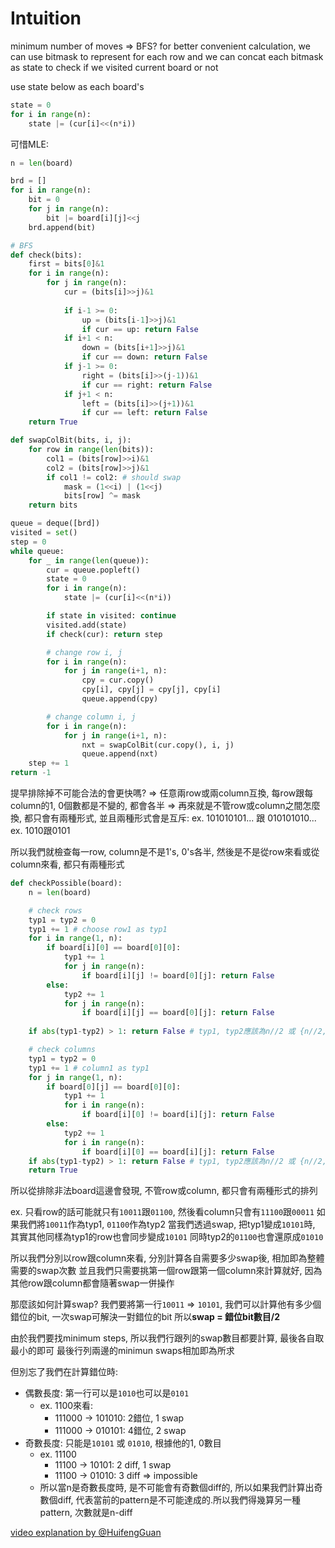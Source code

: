 # Intuition

minimum number of moves => BFS?
for better convenient calculation, we can use bitmask to represent for each row
and we can concat each bitmask as state to check if we visited current board or not

use state below as each board's
```py
state = 0
for i in range(n):
    state |= (cur[i]<<(n*i))
```

可惜MLE:

```py
n = len(board)

brd = []
for i in range(n):
    bit = 0
    for j in range(n):
        bit |= board[i][j]<<j
    brd.append(bit)

# BFS
def check(bits):
    first = bits[0]&1
    for i in range(n):
        for j in range(n):
            cur = (bits[i]>>j)&1
            
            if i-1 >= 0:
                up = (bits[i-1]>>j)&1
                if cur == up: return False
            if i+1 < n:
                down = (bits[i+1]>>j)&1
                if cur == down: return False
            if j-1 >= 0:
                right = (bits[i]>>(j-1))&1
                if cur == right: return False
            if j+1 < n:
                left = (bits[i]>>(j+1))&1
                if cur == left: return False
    return True

def swapColBit(bits, i, j):
    for row in range(len(bits)):
        col1 = (bits[row]>>i)&1
        col2 = (bits[row]>>j)&1
        if col1 != col2: # should swap
            mask = (1<<i) | (1<<j)
            bits[row] ^= mask
    return bits

queue = deque([brd])
visited = set()
step = 0
while queue:
    for _ in range(len(queue)):
        cur = queue.popleft()
        state = 0
        for i in range(n):
            state |= (cur[i]<<(n*i))

        if state in visited: continue
        visited.add(state)
        if check(cur): return step

        # change row i, j
        for i in range(n):
            for j in range(i+1, n):
                cpy = cur.copy()
                cpy[i], cpy[j] = cpy[j], cpy[i]
                queue.append(cpy)

        # change column i, j
        for i in range(n):
            for j in range(i+1, n):
                nxt = swapColBit(cur.copy(), i, j)
                queue.append(nxt)
    step += 1
return -1
```

提早排除掉不可能合法的會更快嗎?
=> 任意兩row或兩column互換, 每row跟每column的1, 0個數都是不變的, 都會各半
=> 再來就是不管row或column之間怎麼換, 都只會有兩種形式, 並且兩種形式會是互斥:
ex. 101010101... 跟 010101010...
ex. 1010跟0101

所以我們就檢查每一row, column是不是1's, 0's各半, 然後是不是從row來看或從column來看, 都只有兩種形式

```py
def checkPossible(board):
    n = len(board)

    # check rows
    typ1 = typ2 = 0
    typ1 += 1 # choose row1 as typ1
    for i in range(1, n):
        if board[i][0] == board[0][0]:
            typ1 += 1
            for j in range(n):
                if board[i][j] != board[0][j]: return False
        else:
            typ2 += 1
            for j in range(n):
                if board[i][j] == board[0][j]: return False
    
    if abs(typ1-typ2) > 1: return False # typ1, typ2應該為n//2 或 {n//2, (n+1)//2}

    # check columns
    typ1 = typ2 = 0
    typ1 += 1 # column1 as typ1
    for j in range(1, n):
        if board[0][j] == board[0][0]:
            typ1 += 1
            for i in range(n):
                if board[i][0] != board[i][j]: return False
        else:
            typ2 += 1
            for i in range(n):
                if board[i][0] == board[i][j]: return False
    if abs(typ1-typ2) > 1: return False # typ1, typ2應該為n//2 或 {n//2, (n+1)//2}
    return True
```

所以從排除非法board這邊會發現, 不管row或column, 都只會有兩種形式的排列

ex. 只看row的話可能就只有`10011`跟`01100`, 然後看column只會有`11100`跟`00011`
如果我們將`10011`作為typ1, `01100`作為typ2
當我們透過swap, 把typ1變成`10101`時, 其實其他同樣為typ1的row也會同步變成`10101`
同時typ2的`01100`也會還原成`01010`

所以我們分別以row跟column來看, 分別計算各自需要多少swap後, 相加即為整體需要的swap次數
並且我們只需要挑第一個row跟第一個column來計算就好, 因為其他row跟column都會隨著swap一併操作

那麼該如何計算swap? 
我們要將第一行`10011` => `10101`, 我們可以計算他有多少個錯位的bit, 一次swap可解決一對錯位的bit
所以**swap = 錯位bit數目/2**

由於我們要找minimum steps, 所以我們行跟列的swap數目都要計算, 最後各自取最小的即可
最後行列兩邊的minimun swaps相加即為所求

但別忘了我們在計算錯位時:
- 偶數長度: 第一行可以是`1010`也可以是`0101`
    - ex. 1100來看:
        - 111000 -> 101010: 2錯位, 1 swap
        - 111000 -> 010101: 4錯位, 2 swap
- 奇數長度: 只能是`10101` 或 `01010`, 根據他的1, 0數目
    - ex. 11100
        - 11100 -> 10101: 2 diff, 1 swap
        - 11100 -> 01010: 3 diff => impossible
    - 所以當n是奇數長度時, 是不可能會有奇數個diff的, 所以如果我們計算出奇數個diff, 代表當前的pattern是不可能達成的.所以我們得幾算另一種pattern, 次數就是n-diff

[video explanation by @HuifengGuan](https://www.youtube.com/watch?v=t0eV9eiA3eg&ab_channel=HuifengGuan)